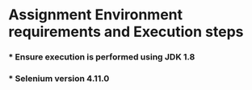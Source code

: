 # Assignment Environment requirements and Execution steps

### * Ensure execution is performed using JDK 1.8
### * Selenium version 4.11.0
    
       
